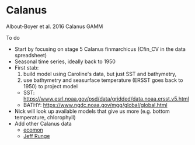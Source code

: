 # Calanus
Albout-Boyer et al. 2016 Calanus GAMM

To do
 + Start by focusing on stage 5 Calanus finmarchicus (Cfin_CV in the data spreadsheet)
 + Seasonal time series, ideally back to 1950
 + First stab: 
   1) build model using Caroline's data, but just SST and bathymetry, 
   2) use bathymetry and seasurface temperature (ERSST goes back to 1950) to project model
     - SST: https://www.esrl.noaa.gov/psd/data/gridded/data.noaa.ersst.v5.html
     - BATHY: https://www.ngdc.noaa.gov/mgg/global/global.html
 + Nick will look up available models that give us more (e.g. bottom temperature, chlorophyll)
 + Add other Calanus data
   - [ecomon](https://www.st.nmfs.noaa.gov/copepod/data/us-05101/)
   - [Jeff Runge](https://www.gmri.org/about-us/who-we-are/staff/jeffrey-runge-phd)
